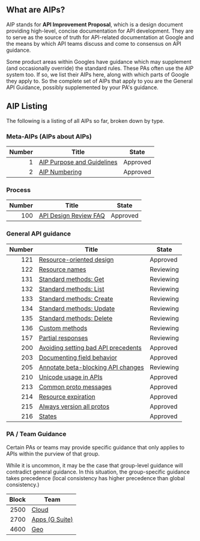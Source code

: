 ## What are AIPs?

AIP stands for **API Improvement Proposal**, which is a design document
providing high-level, concise documentation for API development. They are to
serve as the source of truth for API-related documentation at Google and the
means by which API teams discuss and come to consensus on API guidance.

Some product areas within Googles have guidance which may supplement (and
occasionally override) the standard rules. These PAs often use the AIP system
too. If so, we list their AIPs here, along with which parts of Google they
apply to. So the complete set of AIPs that apply to you are the General API
Guidance, possibly supplemented by your PA's guidance.

## AIP Listing

The following is a listing of all AIPs so far, broken down by type.

### Meta-AIPs (AIPs about AIPs)

| Number | Title                                       | State    |
| -----: | ------------------------------------------- | -------- |
|      1 | [AIP Purpose and Guidelines](./aip/0001.md) | Approved |
|      2 | [AIP Numbering](./aip/0002.md)              | Approved |

### Process

| Number | Title                                  | State    |
| -----: | -------------------------------------- | -------- |
|    100 | [API Design Review FAQ](./aip/0100.md) | Approved |

### General API guidance

| Number | Title                                                | State     |
| -----: | ---------------------------------------------------- | --------- |
|    121 | [Resource-oriented design](./aip/0121.md)            | Approved  |
|    122 | [Resource names](./aip/0122.md)                      | Reviewing |
|    131 | [Standard methods: Get](./aip/0131.md)               | Reviewing |
|    132 | [Standard methods: List](./aip/0132.md)              | Reviewing |
|    133 | [Standard methods: Create](./aip/0133.md)            | Reviewing |
|    134 | [Standard methods: Update](./aip/0134.md)            | Reviewing |
|    135 | [Standard methods: Delete](./aip/0135.md)            | Reviewing |
|    136 | [Custom methods](./aip/0136.md)                      | Reviewing |
|    157 | [Partial responses](./aip/0157.md)                   | Reviewing |
|    200 | [Avoiding setting bad API precedents](./aip/0200.md) | Approved  |
|    203 | [Documenting field behavior](./aip/0203.md)          | Approved  |
|    205 | [Annotate beta-blocking API changes](./aip/0205.md)  | Reviewing |
|    210 | [Unicode usage in APIs](./aip/0210.md)               | Approved  |
|    213 | [Common proto messages](./aip/0213.md)               | Approved  |
|    214 | [Resource expiration](./aip/0214.md)                 | Approved  |
|    215 | [Always version all protos](./aip/0215.md)           | Approved  |
|    216 | [States](./aip/0216.md)                              | Approved  |

### PA / Team Guidance

Certain PAs or teams may provide specific guidance that only applies to APIs
within the purview of that group.

While it is uncommon, it may be the case that group-level guidance will
contradict general guidance. In this situation, the group-specific guidance
takes precedence (local consistency has higher precedence than global
consistency.)

| Block | Team                          |
| ----: | ----------------------------- |
|  2500 | [Cloud](./aip/cloud/)         |
|  2700 | [Apps (G Suite)](./aip/apps/) |
|  4600 | [Geo](./aip/geo/)             |
